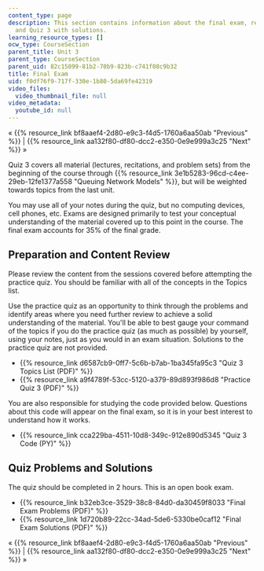 ```yaml
---
content_type: page
description: This section contains information about the final exam, review material,
  and Quiz 3 with solutions.
learning_resource_types: []
ocw_type: CourseSection
parent_title: Unit 3
parent_type: CourseSection
parent_uid: 82c15099-81b2-70b9-823b-c741f08c9b32
title: Final Exam
uid: f0df76f9-717f-330e-1b80-5da69fe42319
video_files:
  video_thumbnail_file: null
video_metadata:
  youtube_id: null
---
```


« {{% resource_link bf8aaef4-2d80-e9c3-f4d5-1760a6aa50ab "Previous" %}} | {{% resource_link aa132f80-df80-dcc2-e350-0e9e999a3c25 "Next" %}} »

Quiz 3 covers all material (lectures, recitations, and problem sets) from the beginning of the course through {{% resource_link 3e1b5283-96cd-c4ee-29eb-12fe1377a558 "Queuing Network Models" %}}, but will be weighted towards topics from the last unit.

You may use all of your notes during the quiz, but no computing devices, cell phones, etc. Exams are designed primarily to test your conceptual understanding of the material covered up to this point in the course. The final exam accounts for 35% of the final grade.

Preparation and Content Review
------------------------------

Please review the content from the sessions covered before attempting the practice quiz. You should be familiar with all of the concepts in the Topics list.

Use the practice quiz as an opportunity to think through the problems and identify areas where you need further review to achieve a solid understanding of the material. You'll be able to best gauge your command of the topics if you do the practice quiz (as much as possible) by yourself, using your notes, just as you would in an exam situation. Solutions to the practice quiz are not provided.

*   {{% resource_link d6587cb9-0ff7-5c6b-b7ab-1ba345fa95c3 "Quiz 3 Topics List (PDF)" %}}
*   {{% resource_link a9f4789f-53cc-5120-a379-89d893f986d8 "Practice Quiz 3 (PDF)" %}}

You are also responsible for studying the code provided below. Questions about this code will appear on the final exam, so it is in your best interest to understand how it works.

*   {{% resource_link cca229ba-4511-10d8-349c-912e890d5345 "Quiz 3 Code (PY)" %}}

Quiz Problems and Solutions
---------------------------

The quiz should be completed in 2 hours. This is an open book exam.

*   {{% resource_link b32eb3ce-3529-38c8-84d0-da30459f8033 "Final Exam Problems (PDF)" %}}
*   {{% resource_link 1d720b89-22cc-34ad-5de6-5330be0caf12 "Final Exam Solutions (PDF)" %}}

« {{% resource_link bf8aaef4-2d80-e9c3-f4d5-1760a6aa50ab "Previous" %}} | {{% resource_link aa132f80-df80-dcc2-e350-0e9e999a3c25 "Next" %}} »